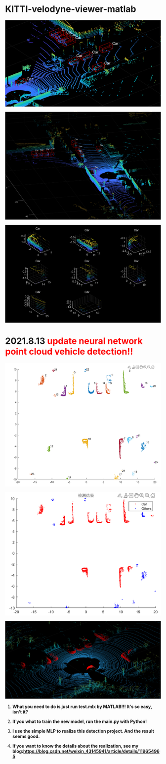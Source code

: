 # KITTI-velodyne-viewer-matlab

![image-20210808141528565](README.assets/image-20210808141528565.png)

![image-20210808141547743](README.assets/image-20210808141547743.png)

![image-20210813145144971](README.assets/image-20210813145144971.png)

# 2021.8.13 <strong style="color:red;">update neural network point cloud vehicle detection!!</strong>



![image-20210813145102762](README.assets/image-20210813145102762.png)

![image-20210813150503679](README.assets/image-20210813150503679.png)

![image-20210813144641657](README.assets/image-20210813144641657.png)

1. **What you need to do is just run test.mlx by MATLAB!!! It's so easy, isn't it?**

2. **If you what to train the new model, run the main.py with Python!**

3. **I use the simple MLP to realize this detection project. And the result seems good.**

4. **If you want to know the details about the realization, see my blog:https://blog.csdn.net/weixin_43145941/article/details/119654965**

